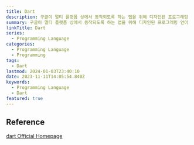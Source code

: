 ```yaml
---
title: Dart
description: 구글이 멀티 플랫폼 상에서 동작되도록 하는 앱을 위해 디자인된 프로그래밍 언어
summary: 구글이 멀티 플랫폼 상에서 동작되도록 하는 앱을 위해 디자인된 프로그래밍 언어
linkTitle: Dart
series:
  - Programming Language
categories:
  - Programming Language
  - Programming
tags:
  - Dart
lastmod: 2024-01-03T23:40:10
date: 2023-11-11T14:05:54.840Z
keywords:
  - Programming Language
  - Dart
featured: true
---
```


## Reference

[dart Official Homepage](https://dart.dev/)
